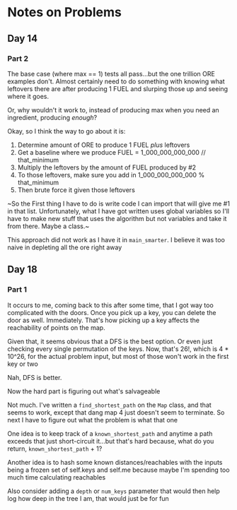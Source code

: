 # Notes on Problems

## Day 14

### Part 2

The base case (where max == 1) tests all pass...but the one trillion ORE examples don't. Almost certainly need to do something with knowing what leftovers there are after producing 1 FUEL and slurping those up and seeing where it goes.

Or, why wouldn't it work to, instead of producing max when you need an ingredient, producing _enough_?

Okay, so I think the way to go about it is:

1. Determine amount of ORE to produce 1 FUEL _plus_ leftovers
2. Get a baseline where we produce FUEL = 1_000_000_000_000 // that_minimum
3. Multiply the leftovers by the amount of FUEL produced by #2
4. To those leftovers, make sure you add in 1_000_000_000_000 % that_minimum
5. Then brute force it given those leftovers

~So the First thing I have to do is write code I can import that will give me #1 in that list. Unfortunately, what I have got written uses global variables so I'll have to make new stuff that uses the algorithm but not variables and take it from there. Maybe a class.~

This approach did not work as I have it in `main_smarter`. I believe it was too naive in depleting all the ore right away

## Day 18

### Part 1

It occurs to me, coming back to this after some time, that I got way too complicated with the doors. Once you pick up a key, you can delete the door as well. Immediately. That's how picking up a key affects the reachability of points on the map.

Given that, it seems obvious that a DFS is the best option. Or even just checking every single permutation of the keys. Now, that's 26!, which is 4 * 10^26, for the actual problem input, but most of those won't work in the first key or two

Nah, DFS is better.

Now the hard part is figuring out what's salvageable

Not much. I've written a `find_shortest_path` on the `Map` class, and that seems to work, except that dang map 4 just doesn't seem to terminate. So next I have to figure out what the problem is what that one

One idea is to keep track of a `known_shortest_path` and anytime a path exceeds that just short-circuit it...but that's hard because, what do you return, `known_shortest_path` + 1?

Another idea is to hash some known distances/reachables with the inputs being a frozen set of self.keys and self.me because maybe I'm spending too much time calculating reachables

Also consider adding a `depth` or `num_keys` parameter that would then help log how deep in the tree I am, that would just be for fun
